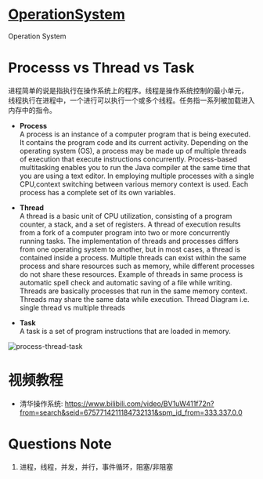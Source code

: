 # [OperationSystem](https://en.wikipedia.org/wiki/Operating_system)
Operation System

# Processs vs Thread vs Task
进程简单的说是指执行在操作系统上的程序。线程是操作系统控制的最小单元， 线程执行在进程中，一个进行可以执行一个或多个线程。任务指一系列被加载进入内存中的指令。

+ **Process**  
A process is an instance of a computer program that is being executed. It contains the program code and its current activity. Depending on the operating system (OS), a process may be made up of multiple threads of execution that execute instructions concurrently. Process-based multitasking enables you to run the Java compiler at the same time that you are using a text editor. In employing multiple processes with a single CPU,context switching between various memory context is used. Each process has a complete set of its own variables.

+ **Thread**  
A thread is a basic unit of CPU utilization, consisting of a program counter, a stack, and a set of registers. A thread of execution results from a fork of a computer program into two or more concurrently running tasks. The implementation of threads and processes differs from one operating system to another, but in most cases, a thread is contained inside a process. Multiple threads can exist within the same process and share resources such as memory, while different processes do not share these resources. Example of threads in same process is automatic spell check and automatic saving of a file while writing. Threads are basically processes that run in the same memory context. Threads may share the same data while execution. Thread Diagram i.e. single thread vs multiple threads

+ **Task**  
A task is a set of program instructions that are loaded in memory.

![process-thread-task](https://github.com/FL-LearningGroup/OperationSystem/blob/main/process-thread-task.png)

# 视频教程

+ 清华操作系统: https://www.bilibili.com/video/BV1uW411f72n?from=search&seid=6757714211184732131&spm_id_from=333.337.0.0


# Questions Note

1. 进程，线程，并发，并行，事件循环，阻塞/非阻塞
